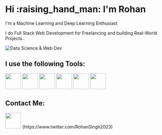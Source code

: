 <h1>Hi :raising_hand_man: I'm Rohan</h1>

<p>I'm a Machine Learning and Deep Learning Enthusiast</p>
<p>I do Full Stack Web Development for Freelancing and building Real-World Projects..</p>

![Data Science & Web Dev](https://miro.medium.com/max/560/1*6VL8mRL7wGxLVXBiGVAfHA.jpeg)

<h2>I use the following Tools:</h2>
<img src="https://i.pinimg.com/originals/6e/46/e7/6e46e7dbe2bb73dacc055e5dbd85c3ad.png" width="50px" height="50px"></img>
<img src="https://upload.wikimedia.org/wikipedia/commons/thumb/1/18/ISO_C%2B%2B_Logo.svg/1822px-ISO_C%2B%2B_Logo.svg.png" width="50px" height="50px"></img>
<img src="https://upload.wikimedia.org/wikipedia/commons/thumb/a/a7/React-icon.svg/1280px-React-icon.svg.png" width="50px" height="50px"></img>
<img src="https://w1.pngwing.com/pngs/885/534/png-transparent-green-grass-nodejs-javascript-react-mean-angularjs-logo-symbol-thumbnail.png" width="50px" height="50px"></img>
<img src="https://www.pngitem.com/pimgs/m/31-312064_programming-icon-png-python-logo-512-transparent-png.png" width="50px" height="50px"></img>
<img src="https://upload.wikimedia.org/wikipedia/commons/thumb/3/38/Jupyter_logo.svg/1200px-Jupyter_logo.svg.png" width="50px" height="50px"> </img>

<h2>Contact Me:</h2>
<img src="https://www.freepnglogos.com/uploads/twitter-logo-png/twitter-bird-symbols-png-logo-0.png" width="50px" height="50px"></img>
(https://www.twitter.com/RohanSingh2023)
